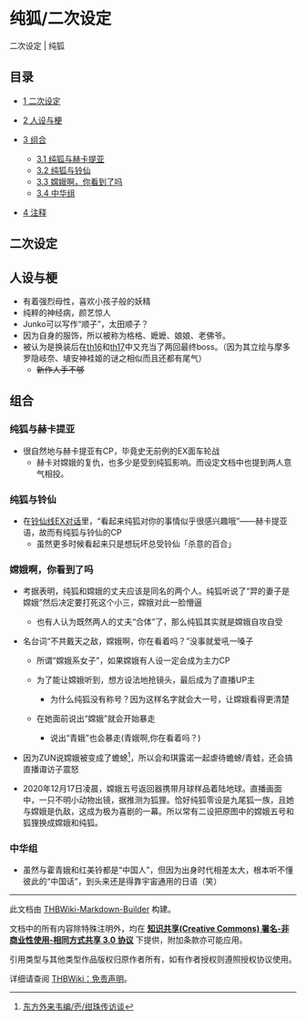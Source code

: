 # 纯狐/二次设定

<!-- source html: G:\repos\THBWiki-Markdown-Builder\THBWikiMarkdown\Temp\main\5\5c\ns0%3A%E7%BA%AF%E7%8B%90%2F%E4%BA%8C%E6%AC%A1%E8%AE%BE%E5%AE%9A.html -->

二次设定 | 纯狐

## 目录

- [1 二次设定](#二次设定)
- [2 人设与梗](#人设与梗)
- [3 组合](#组合)

  - [3.1 纯狐与赫卡提亚](#纯狐与赫卡提亚)
  - [3.2 纯狐与铃仙](#纯狐与铃仙)
  - [3.3 嫦娥啊，你看到了吗](#嫦娥啊，你看到了吗)
  - [3.4 中华组](#中华组)



- [4 注释](#注释)




## 二次设定
## 人设与梗
- 有着强烈母性，喜欢小孩子般的妖精
- 纯粹的神经病，颜艺惊人
- Junko可以写作“顺子”，太田顺子？
- 因为自身的服饰，所以被称为格格、嬷嬷、娘娘、老佛爷。
- 被认为是换装后在[th16](./东方天空璋.md)和[th17](./东方鬼形兽.md)中又充当了两回最终boss。（因为其立绘与摩多罗隐岐奈、埴安神袿姬的谜之相似而且还都有尾气）
  -  ~~新作人手不够~~ 


## 组合
### 纯狐与赫卡提亚
- 很自然地与赫卡提亚有CP，毕竟史无前例的EX面车轮战
  - 赫卡对嫦娥的复仇，也多少是受到纯狐影响。而设定文档中也提到两人意气相投。


### 纯狐与铃仙
- 在[铃仙线EX对话](./游戏对话-东方绀珠传-铃仙·优昙华院·因幡_ExStory.md)里，“看起来纯狐对你的事情似乎很感兴趣哦”——赫卡提亚语，故而有纯狐与铃仙的CP
  - 虽然更多时候看起来只是想玩坏总受铃仙「杀意的百合」


### 嫦娥啊，你看到了吗
- 考据表明，纯狐和嫦娥的丈夫应该是同名的两个人。纯狐听说了“羿的妻子是嫦娥”然后决定要打死这个小三，嫦娥对此一脸懵逼
  - 也有人认为既然两人的丈夫“合体”了，那么纯狐其实就是嫦娥自攻自受

- 名台词“不共戴天之敌，嫦娥啊，你在看着吗？”没事就爱吼一嗓子
  - 所谓“嫦娥系女子”，如果嫦娥有人设一定会成为主力CP
  - 为了能让嫦娥听到，想方设法地抢镜头，最后成为了直播UP主
    - 为什么纯狐没有称号？因为这样名字就会大一号，让嫦娥看得更清楚

  - 在她面前说出“嫦娥”就会开始暴走
    - 说出“青娥”也会暴走(青娥啊,你在看着吗？)


- 因为ZUN说嫦娥被变成了蟾蜍[^cite_note-1]，所以会和琪露诺一起虐待蟾蜍/青蛙，还会搞直播诹访子震怒
- 2020年12月17日凌晨，嫦娥五号返回器携带月球样品着陆地球。直播画面中，一只不明小动物出镜，据推测为狐狸。恰好纯狐零设是九尾狐一族，且她与嫦娥是仇敌，这成为极为喜剧的一幕。所以常有二设把原图中的嫦娥五号和狐狸换成嫦娥和纯狐。

### 中华组
- 虽然与霍青娥和红美铃都是“中国人”，但因为出身时代相差太大，根本听不懂彼此的“中国话”，到头来还是得靠宇宙通用的日语（笑）


[^cite_note-1]: [东方外来韦编/壱/绀珠传访谈](./东方外来韦编-壱-绀珠传访谈.md)





---

此文档由 [THBWiki-Markdown-Builder](https://github.com/Delsin-Yu/THBWiki-Markdown-Builder) 构建。

文档中的所有内容除特殊注明外，均在 [**知识共享(Creative Commons) 署名-非商业性使用-相同方式共享 3.0 协议**](https://creativecommons.org/licenses/by-sa/3.0/deed.zh-hans) 下提供，附加条款亦可能应用。

引用类型与其他类型作品版权归原作者所有，如有作者授权则遵照授权协议使用。

详细请查阅 [THBWiki：免责声明](https://thbwiki.cc/THBWiki:%E5%85%8D%E8%B4%A3%E5%A3%B0%E6%98%8E)。

